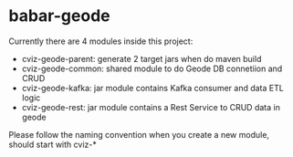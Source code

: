 # babar-geode
Currently there are 4 modules inside this project:
* cviz-geode-parent: generate 2 target jars when do maven build
* cviz-geode-common: shared module to do Geode DB connetiion and CRUD
* cviz-geode-kafka: jar module contains Kafka consumer and data ETL logic
* cviz-geode-rest: jar module contains a Rest Service to CRUD data in geode

Please follow the naming convention when you create a new module, should start with cviz-*

